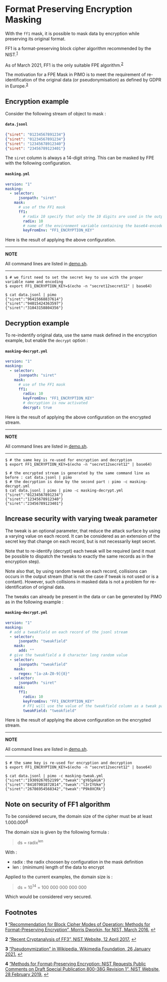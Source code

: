 # Format Preserving Encryption Masking

With the `ff1` mask, it is possible to mask data by encryption while preserving its original format.

FF1 is a format-preserving block cipher algorithm recommended by the NIST.<sup id="a1">[1](#f1)</sup>

As of March 2021, FF1 is the only suitable FPE algorithm.<sup id="a2">[2](#f2)</sup>

The motivation for a FPE Mask in PIMO is to meet the requirement of re-identification of the original data (or pseudonymisation) as defined by GDPR in Europe.<sup id="a3">[3](#f3)</sup>

## Encryption example

Consider the following stream of object to mask :

#### **`data.jsonl`**
```json
{"siret": "01234567891234"}
{"siret": "01234567891234"}
{"siret": "12345678912340"}
{"siret": "23456789123401"}
```

The `siret` column is always a 14-digit string. This can be masked by FPE with the following configuration.

#### **`masking.yml`**
```yaml
version: "1"
masking:
  - selector:
      jsonpath: "siret"
    mask:
      # use of the FF1 mask
      ff1:
        # radix 10 specify that only the 10 digits are used in the output format
        radix: 10
        # name of the environment variable containing the base64-encoded secret key (note: key length must be 128, 192, or 256)
        keyFromEnv: "FF1_ENCRYPTION_KEY"
```

Here is the result of applying the above configuration.

---
**NOTE**

All command lines are listed in [demo.sh](demo.sh).

---

```console
$ # we first need to set the secret key to use with the proper variable name and encoding
$ export FF1_ENCRYPTION_KEY=$(echo -n "secret12secret12" | base64)

$ cat data.jsonl | pimo
{"siret":"96415668837614"}
{"siret":"94015424363597"}
{"siret":"31043158804356"}
```

## Decryption example

To re-indentify original data, use the same mask defined in the encryption example, but enable the `decrypt` option :

#### **`masking-decrypt.yml`**
```yaml
version: "1"
masking:
  - selector:
      jsonpath: "siret"
    mask:
      # use of the FF1 mask
      ff1:
        radix: 10
        keyFromEnv: "FF1_ENCRYPTION_KEY"
        # decryption is now activated
        decrypt: true
```

Here is the result of applying the above configuration on the encrypted stream.

---
**NOTE**

All command lines are listed in [demo.sh](demo.sh).

---

```console
$ # the same key is re-used for encryption and decryption
$ export FF1_ENCRYPTION_KEY=$(echo -n "secret12secret12" | base64)

$ # the encrypted stream is generated by the same command line as before : cat data.jsonl | pimo
$ # the decryption is done by the second part : pimo -c masking-decrypt.yml
$ cat data.jsonl | pimo | pimo -c masking-decrypt.yml
{"siret":"01234567891234"}
{"siret":"12345678912340"}
{"siret":"23456789123401"}
```

## Increase security with varying tweak parameter

The tweak is an optional parameter, that reduce the attack surface by using a varying value on each record. It can be considered as an extension of the secret key that change on each record, but is not necessarily kept secret.

Note that to re-identify (decrypt) each tweak will be required (and it must be possible to dispatch the tweaks to exactly the same records as in the encryption step).

Note also that, by using random tweak on each record, collisions can occurs in the output stream (that is not the case if tweak is not used or is a contant). However, such collisions in masked data is not a problem for re-identification of original data.

The tweaks can already be present in the data or can be generated by PIMO as in the following example :

#### **`masking-decrypt.yml`**
```yaml
version: "1"
masking:
  # add a tweakfield on each record of the jsonl stream
  - selector:
      jsonpath: "tweakfield"
    mask:
      add: ""
  # give the tweakfield a 8 character long random value
  - selector:
      jsonpath: "tweakfield"
    mask:
      regex: "[a-zA-Z0-9]{8}"
  - selector:
      jsonpath: "siret"
    mask:
      ff1:
        radix: 10
        keyFromEnv: "FF1_ENCRYPTION_KEY"
        # FF1 will use the value of the tweakfield column as a tweak parameter
        tweakField: "tweakfield"
```

Here is the result of applying the above configuration on the encrypted stream.

---
**NOTE**

All command lines are listed in [demo.sh](demo.sh).

---

```console
$ # the same key is re-used for encryption and decryption
$ export FF1_ENCRYPTION_KEY=$(echo -n "secret12secret12" | base64)

$ cat data.jsonl | pimo -c masking-tweak.yml
{"siret":"19309267052199","tweak":"gY6SpkUA"}
{"siret":"84107001872814","tweak":"l3rIYUkm"}
{"siret":"26786954568342","tweak":"P9k0XCRk"}
```

## Note on security of FF1 algorithm

To be considered secure, the domain size of the cipher must be at least 1.000.000<sup id="a4">[4](#f4)</sup>

The domain size is given by the following formula :

> ds = radix<sup>len</sup>

With :
- radix : the radix choosen by configuration in the mask definition
- len : (minimum) length of the data to encrypt

Applied to the current examples, the domain size is :

> ds = 10<sup>14</sup> = 100 000 000 000 000

Which would be considered very secured.

## Footnotes

<b id="f1">1</b> [“Recommendation for Block Cipher Modes of Operation: Methods for Format-Preserving Encryption”, Morris Dworkin, for NIST, March 2016.](https://nvlpubs.nist.gov/nistpubs/SpecialPublications/NIST.SP.800-38G.pdf) [↩](#a1)

<b id="f2">2</b> [“Recent Cryptanalysis of FF3”, NIST Website, 12 April 2017.](https://csrc.nist.gov/news/2017/recent-cryptanalysis-of-ff3#:~:text=FF3%20is%20specified%20and%20approved,a%20general%2Dpurpose%20FPE%20method) [↩](#a2)

<b id="f3">3</b> [“Pseudonymization” in Wikipedia, Wikimedia Foundation, 26 January 2021.](https://en.wikipedia.org/w/index.php?title=Pseudonymization&oldid=1002899428#New_Definition_for_Pseudonymization_Under_GDPR) [↩](#a3)

<b id="f4">4</b> [“Methods for Format-Preserving Encryption: NIST Requests Public Comments on Draft Special Publication 800-38G Revision 1”, NIST Website, 28 February 2019.](https://csrc.nist.gov/news/2019/nist-requests-comments-on-draft-sp-800-38g-rev-1) [↩](#a4)
